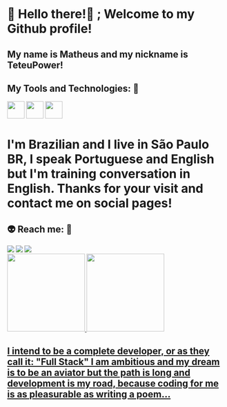 # 👋 Hello there!👋 ; Welcome to my Github profile!
## My name is Matheus and my nickname is TeteuPower!
## My Tools and Technologies: 🚀
<img src="https://cdn.jsdelivr.net/gh/devicons/devicon@latest/icons/html5/html5-original-wordmark.svg" width="40" height="40" /> <img src="https://cdn.jsdelivr.net/gh/devicons/devicon@latest/icons/css3/css3-original-wordmark.svg" width="40" height="40" /> <img src="https://cdn.jsdelivr.net/gh/devicons/devicon@latest/icons/javascript/javascript-original.svg" width="40" height="40" />
# I'm Brazilian and I live in São Paulo BR, I speak Portuguese and English but I'm training conversation in English. Thanks for your visit and contact me on social pages!
## 👽 Reach me: 🔎

<div>
<a href="https://instagram.com/teteupwr" target="_blank"><img loading="lazy" src="https://img.shields.io/badge/-Instagram-%23E4405F?style=for-the-badge&logo=instagram&logoColor=white" target="_blank"></a>
<a href = "mailto:teteupower@gmail.com"><img loading="lazy" src="https://img.shields.io/badge/Gmail-D14836?style=for-the-badge&logo=gmail&logoColor=white" target="_blank"></a>
<a href="https://www.linkedin.com/in/matheus-tavares-b11515170/" target="_blank"><img loading="lazy" src="https://img.shields.io/badge/-LinkedIn-%230077B5?style=for-the-badge&logo=linkedin&logoColor=white" target="_blank"></a>   
</div>
<div>
<a href="https://github.com/TeteuPower">
<img loading="lazy" height="180em" src="https://github-readme-stats.vercel.app/api/top-langs/?username=TeteuPower&layout=compact&langs_count=7&theme=dracula"/>
<img loading="lazy" height="180em" src="https://github-readme-stats.vercel.app/api?username=TeteuPower&show_icons=true&theme=dracula&include_all_commits=true&count_private=true"/>
</div>

## I intend to be a complete developer, or as they call it: "Full Stack" I am ambitious and my dream is to be an aviator but the path is long and development is my road, because coding for me is as pleasurable as writing a poem...
<!--
**TeteuPower/TeteuPower** is a ✨ _special_ ✨ repository because its `README.md` (this file) appears on your GitHub profile.

Here are some ideas to get you started:

- 🔭 I’m currently working on ...
- 🌱 I’m currently learning ...
- 👯 I’m looking to collaborate on ...
- 🤔 I’m looking for help with ...
- 💬 Ask me about ...
- 📫 How to reach me: ...
- 😄 Pronouns: ...
- ⚡ Fun fact: ...
-->
